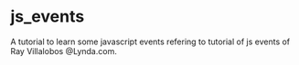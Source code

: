 # js_events
A tutorial to learn some javascript events refering to tutorial of js events of Ray Villalobos @Lynda.com.
